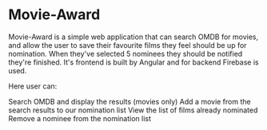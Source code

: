 # Movie-Award

Movie-Award is a simple web application that can search OMDB for movies, and allow the user to save their favourite films they feel should be up for nomination. When they've selected 5 nominees they should be notified they're finished. It's frontend is built by Angular and for backend Firebase is used.

Here user can:

Search OMDB and display the results (movies only)
Add a movie from the search results to our nomination list
View the list of films already nominated
Remove a nominee from the nomination list

